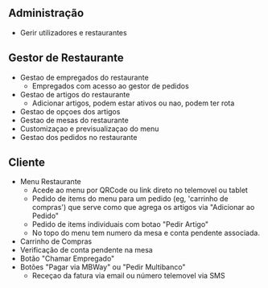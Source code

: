 ## Administração
* Gerir utilizadores e restaurantes

## Gestor de Restaurante
* Gestao de empregados do restaurante
    * Empregados com acesso ao gestor de pedidos
* Gestao de artigos do restaurante
    * Adicionar artigos, podem estar ativos ou nao, podem ter rota
* Gestao de opçoes dos artigos
* Gestao de mesas do restaurante
* Customizaçao e previsualizaçao do menu
* Gestao dos pedidos no restaurante

## Cliente
* Menu Restaurante
    * Acede ao menu por QRCode ou link direto no telemovel ou tablet
    * Pedido de items do menu para um pedido (eg, 'carrinho de compras') que serve como que agrega os artigos via "Adicionar ao Pedido"
    * Pedido de items individuais com botao "Pedir Artigo"
    * No topo do menu tem numero da mesa e conta pendente associada.
* Carrinho de Compras
* Verificação de conta pendente na mesa
* Botão "Chamar Empregado"
* Botões "Pagar via MBWay" ou "Pedir Multibanco"
    * Receçao da fatura via email ou número telemovel via SMS
